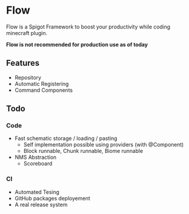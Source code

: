 # Flow

Flow is a Spigot Framework to boost your productivity while coding minecraft plugin.

**Flow is not recommended for production use as of today**

## Features

- Repository
- Automatic Registering
- Command Components

## Todo

### Code

- Fast schematic storage / loading / pasting
  - Self implementation possible using providers (with @Component)
  - Block runnable, Chunk runnable, Biome runnable
- NMS Abstraction
  - Scoreboard

### CI

- Automated Tesing
- GitHub packages deployement
- A real release system
